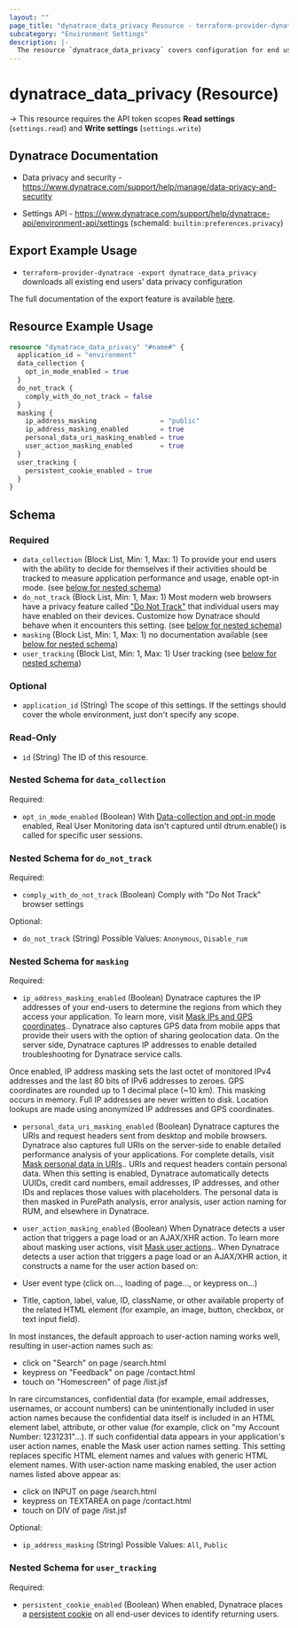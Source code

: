 ```yaml
---
layout: ""
page_title: "dynatrace_data_privacy Resource - terraform-provider-dynatrace"
subcategory: "Environment Settings"
description: |-
  The resource `dynatrace_data_privacy` covers configuration for end users' data privacy
---
```


# dynatrace_data_privacy (Resource)

-> This resource requires the API token scopes **Read settings** (`settings.read`) and **Write settings** (`settings.write`)

## Dynatrace Documentation

- Data privacy and security - https://www.dynatrace.com/support/help/manage/data-privacy-and-security

- Settings API - https://www.dynatrace.com/support/help/dynatrace-api/environment-api/settings (schemaId: `builtin:preferences.privacy`)

## Export Example Usage

- `terraform-provider-dynatrace -export dynatrace_data_privacy` downloads all existing end users' data privacy configuration

The full documentation of the export feature is available [here](https://registry.terraform.io/providers/dynatrace-oss/dynatrace/latest/docs/guides/export-v2).

## Resource Example Usage

```terraform
resource "dynatrace_data_privacy" "#name#" {
  application_id = "environment"
  data_collection {
    opt_in_mode_enabled = true
  }
  do_not_track {
    comply_with_do_not_track = false
  }
  masking {
    ip_address_masking                = "public"
    ip_address_masking_enabled        = true
    personal_data_uri_masking_enabled = true
    user_action_masking_enabled       = true
  }
  user_tracking {
    persistent_cookie_enabled = true
  }
}
```

<!-- schema generated by tfplugindocs -->
## Schema

### Required

- `data_collection` (Block List, Min: 1, Max: 1) To provide your end users with the ability to decide for themselves if their activities should be tracked to measure application performance and usage, enable opt-in mode. (see [below for nested schema](#nestedblock--data_collection))
- `do_not_track` (Block List, Min: 1, Max: 1) Most modern web browsers have a privacy feature called ["Do Not Track"](https://dt-url.net/sb3n0pnl) that individual users may have enabled on their devices. Customize how Dynatrace should behave when it encounters this setting. (see [below for nested schema](#nestedblock--do_not_track))
- `masking` (Block List, Min: 1, Max: 1) no documentation available (see [below for nested schema](#nestedblock--masking))
- `user_tracking` (Block List, Min: 1, Max: 1) User tracking (see [below for nested schema](#nestedblock--user_tracking))

### Optional

- `application_id` (String) The scope of this settings. If the settings should cover the whole environment, just don't specify any scope.

### Read-Only

- `id` (String) The ID of this resource.

<a id="nestedblock--data_collection"></a>
### Nested Schema for `data_collection`

Required:

- `opt_in_mode_enabled` (Boolean) With [Data-collection and opt-in mode](https://dt-url.net/7l3p0p3h) enabled, Real User Monitoring data isn't captured until dtrum.enable() is called for specific user sessions.


<a id="nestedblock--do_not_track"></a>
### Nested Schema for `do_not_track`

Required:

- `comply_with_do_not_track` (Boolean) Comply with "Do Not Track" browser settings

Optional:

- `do_not_track` (String) Possible Values: `Anonymous`, `Disable_rum`


<a id="nestedblock--masking"></a>
### Nested Schema for `masking`

Required:

- `ip_address_masking_enabled` (Boolean) Dynatrace captures the IP addresses of your end-users to determine the regions from which they access your application. To learn more, visit [Mask IPs and GPS coordinates](https://dt-url.net/mask-end-users-ip-addresses).. Dynatrace also captures GPS data from mobile apps that provide their users with the option of sharing geolocation data. On the server side, Dynatrace captures IP addresses to enable detailed troubleshooting for Dynatrace service calls.

Once enabled, IP address masking sets the last octet of monitored IPv4 addresses and the last 80 bits of IPv6 addresses to zeroes. GPS coordinates are rounded up to 1 decimal place (~10 km). This masking occurs in memory. Full IP addresses are never written to disk. Location lookups are made using anonymized IP addresses and GPS coordinates.
- `personal_data_uri_masking_enabled` (Boolean) Dynatrace captures the URIs and request headers sent from desktop and mobile browsers. Dynatrace also captures full URIs on the server-side to enable detailed performance analysis of your applications. For complete details, visit [Mask personal data in URIs](https://dt-url.net/mask-personal-data-in-URIs).. URIs and request headers contain personal data. When this setting is enabled, Dynatrace automatically detects UUIDs, credit card numbers, email addresses, IP addresses, and other IDs and replaces those values with placeholders. The personal data is then masked in PurePath analysis, error analysis, user action naming for RUM, and elsewhere in Dynatrace.
- `user_action_masking_enabled` (Boolean) When Dynatrace detects a user action that triggers a page load or an AJAX/XHR action. To learn more about masking user actions, visit [Mask user actions](https://dt-url.net/mask-user-action).. When Dynatrace detects a user action that triggers a page load or an AJAX/XHR action, it constructs a name for the user action based on:

- User event type (click on..., loading of page..., or keypress on...)
- Title, caption, label, value, ID, className, or other available property of the related HTML element (for example, an image, button, checkbox, or text input field).

In most instances, the default approach to user-action naming works well, resulting in user-action names such as:

- click on "Search" on page /search.html
- keypress on "Feedback" on page /contact.html
- touch on "Homescreen" of page /list.jsf

In rare circumstances, confidential data (for example, email addresses, usernames, or account numbers) can be unintentionally included in user action names because the confidential data itself is included in an HTML element label, attribute, or other value (for example, click on "my Account Number: 1231231"...). If such confidential data appears in your application's user action names, enable the Mask user action names setting. This setting replaces specific HTML element names and values with generic HTML element names. With user-action name masking enabled, the user action names listed above appear as:

- click on INPUT on page /search.html
- keypress on TEXTAREA on page /contact.html
- touch on DIV of page /list.jsf

Optional:

- `ip_address_masking` (String) Possible Values: `All`, `Public`


<a id="nestedblock--user_tracking"></a>
### Nested Schema for `user_tracking`

Required:

- `persistent_cookie_enabled` (Boolean) When enabled, Dynatrace places a [persistent cookie](https://dt-url.net/313o0p4n) on all end-user devices to identify returning users.
 